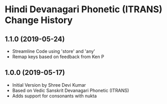 Hindi Devanagari Phonetic (ITRANS) Change History
==================================

1.1.0 (2019-05-24)
---------------------------
* Streamline Code using 'store' and 'any'
* Remap keys based on feedback from Ken P


1.0.0 (2019-05-17)
----------------
* Initial Version by Shree Devi Kumar
* Based on Vedic Sanskrit Devanagari Phonetic (ITRANS)
* Adds support for consonants with nukta
